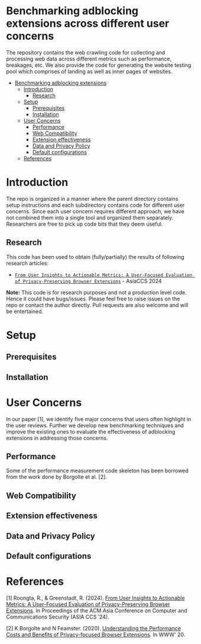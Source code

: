 # Benchmarking adblocking extensions across different user concerns
The repository contains the web crawling code for collecting and processing web data across different metrics such as performance, breakages, etc. We also provide the code for generating the website testing pool which comprises of landing as well as inner pages of websites.

- [Benchmarking adblocking extensions](#benchmarking-adblocking-extensions-across-different-user-concerns)
  - [Introduction](#introduction)
    - [Research](#research)
  - [Setup](#setup)
    - [Prerequisites](#prerequisites)
    - [Installation](#installation)
  - [User Concerns](#crawler-usage)
    - [Performance](#performance)
    - [Web Compatibility](#web-compatibility)
    - [Extension effectiveness](#extension-effectiveness)
    - [Data and Privacy Policy](#data-and-privacy-policy)
    - [Default configurations](#default-configuration)
  - [References](#references)

# Introduction
The repo is organized in a manner where the parent directory contains setup instructions and each subdirectory contains code for different user concerns. Since each user concern requires different approach, we have not combined them into a single tool and organized them separately. Researchers are free to pick up code bits that they deem useful.

## Research
This code has been used to obtain (fully/partially) the results of following research articles:
- [`From User Insights to Actionable Metrics: A User-Focused Evaluation of Privacy-Preserving Browser Extensions`](https://doi.org/10.1145/3634737.3657028) - AsiaCCS 2024

**Note:** This code is for research purposes and not a production level code. Hence it could have bugs/issues. Please feel free to raise issues on the repo or contact the author directly. Pull requests are also welcome and will be entertained.

# Setup

## Prerequisites

## Installation

# User Concerns
In our paper [1], we identify five major concerns that users often highlight in the user reviews. Further we develop new benchmarking techniques and improve the existing ones to evaluate the effectiveness of adblocking extensions in addressing those concerns.

## Performance
Some of the performance measurement code skeleton has been borrowed from the work done by Borgolte et al. [2].

## Web Compatibility

## Extension effectiveness

## Data and Privacy Policy

## Default configurations

# References
[1] Roongta, R., & Greenstadt, R. (2024). [From User Insights to Actionable Metrics: A User-Focused Evaluation of Privacy-Preserving Browser Extensions](https://doi.org/10.1145/3634737.3657028). In Proceedings of the ACM Asia Conference on Computer and Communications Security (ASIA CCS ’24).

[2] K Borgolte and N Feamster. (2020). [Understanding the Performance Costs and Benefits of Privacy-focused Browser Extensions](https://kevin.borgolte.me/files/pdf/www2020-privacy-extensions.pdf). In WWW' 20.
